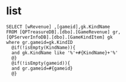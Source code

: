 list
===
	SELECT [wRevenue] ,[gameid],gk.KindName
	FROM [QPTreasureDB].[dbo].[GameRevenue] gr,
	[QPServerInfoDB].[dbo].[GameKindItem] gk
	where gr.gameid=gk.KindID
	  @if(!isEmpty(KindName)){
	  and gk.KindName like '%'+#{KindName}+'%'
	  @}
	  @if(!isEmpty(gameid)){
	  and gr.gameid=#{gameid}
	  @}